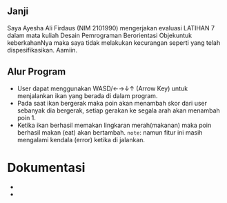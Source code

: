 ## Janji

Saya Ayesha Ali Firdaus (NIM 2101990) mengerjakan evaluasi LATIHAN 7 dalam mata kuliah Desain Pemrograman Berorientasi Objekuntuk keberkahanNya maka saya tidak melakukan kecurangan seperti yang telah dispesifikasikan. Aamiin.

## Alur Program

- User dapat menggunakan WASD/←→↓↑ (Arrow Key) untuk menjalankan ikan yang berada di dalam program.
- Pada saat ikan bergerak maka poin akan menambah skor dari user sebanyak dia bergerak, setiap gerakan ke segala arah akan menambah poin 1.
- Ketika ikan berhasil memakan lingkaran merah(makanan) maka poin berhasil makan (eat) akan bertambah. `note`: namun fitur ini masih mengalami kendala (error) ketika di jalankan.

# Dokumentasi

-
-
